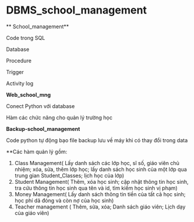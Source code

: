 # DBMS_school_management

** School_management**

Code trong SQL

Database

Procedure

Trigger

Activity log

**Web_school_mng**

Conect Python với database

Hàm các chức năng cho quản lý trường học

**Backup-school_management**

Code python tự động bạo file backup lưu về máy khi có thay đổi trong data

**Các hàm quản lý gồm:

1. Class Management( Lấy danh sách các lớp học, sĩ số, giáo viên chủ nhiệm; xóa, sửa, thêm lớp học; lấy danh sách học sinh của một lớp qua trung gian Student_Classes; lịch học của lớp)
2. Student Management( Thêm, xóa học sinh; cập nhật thông tin học sinh, tra cứu thông tin học sinh qua tên và id, tìm kiếm học sinh vị phạm)
3. Money Management( Lấy danh sách thông tin tiền của tất cả học sinh; học phí dã đóng và còn nợ của học sinh)
5. Teacher management ( Thêm, sửa, xóa; Danh sách giáo viên; Lịch dạy của giáo viên)
